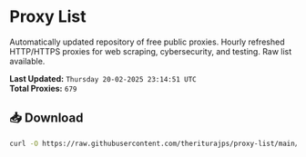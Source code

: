 # Proxy List

Automatically updated repository of free public proxies. Hourly refreshed HTTP/HTTPS proxies for web scraping, cybersecurity, and testing. Raw list available.

**Last Updated:** `Thursday 20-02-2025 23:14:51 UTC`  
**Total Proxies:** `679`

## 📥 Download
```bash
curl -O https://raw.githubusercontent.com/theriturajps/proxy-list/main/proxies.txt
